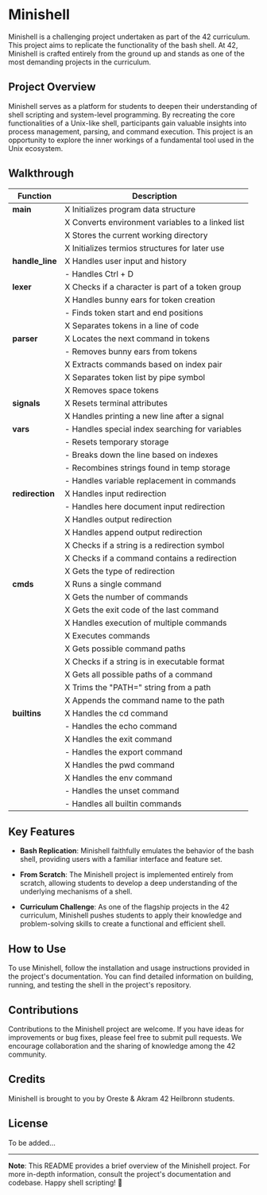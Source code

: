 # Minishell

Minishell is a challenging project undertaken as part of the 42 curriculum. This project aims to replicate the functionality of the bash shell. At 42, Minishell is crafted entirely from the ground up and stands as one of the most demanding projects in the curriculum.

## Project Overview

Minishell serves as a platform for students to deepen their understanding of shell scripting and system-level programming. By recreating the core functionalities of a Unix-like shell, participants gain valuable insights into process management, parsing, and command execution. This project is an opportunity to explore the inner workings of a fundamental tool used in the Unix ecosystem.

## Walkthrough

| Function            | Description                                       |
|---------------------|---------------------------------------------------|
| **main**            | X Initializes program data structure              |
|                     | X Converts environment variables to a linked list |
|                     | X Stores the current working directory            |
|                     | X Initializes termios structures for later use    |
| **handle_line**     | X Handles user input and history                  |
|                     | - Handles Ctrl + D                                |
| **lexer**           | X Checks if a character is part of a token group  |
|                     | X Handles bunny ears for token creation           |
|                     | - Finds token start and end positions             |
|                     | X Separates tokens in a line of code              |
| **parser**          | X Locates the next command in tokens              |
|                     | - Removes bunny ears from tokens                  |
|                     | X Extracts commands based on index pair           |
|                     | X Separates token list by pipe symbol             |
|                     | X Removes space tokens                            |
| **signals**         | X Resets terminal attributes                      |
|                     | X Handles printing a new line after a signal      |
| **vars**            | - Handles special index searching for variables   |
|                     | - Resets temporary storage                        |
|                     | - Breaks down the line based on indexes           |
|                     | - Recombines strings found in temp storage        |
|                     | - Handles variable replacement in commands        |
| **redirection**     | X Handles input redirection                       |
|                     | - Handles here document input redirection         |
|                     | X Handles output redirection                      |
|                     | X Handles append output redirection               |
|                     | X Checks if a string is a redirection symbol      |
|                     | X Checks if a command contains a redirection      |
|                     | X Gets the type of redirection                    |
| **cmds**            | X Runs a single command                           |
|                     | X Gets the number of commands                     |
|                     | X Gets the exit code of the last command          |
|                     | X Handles execution of multiple commands          |
|                     | X Executes commands                               |
|                     | X Gets possible command paths                     |
|                     | X Checks if a string is in executable format      |
|                     | X Gets all possible paths of a command            |
|                     | X Trims the "PATH=" string from a path            |
|                     | X Appends the command name to the path            |
| **builtins**        | X Handles the cd command                          |
|                     | - Handles the echo command                        |
|                     | X Handles the exit command                        |
|                     | - Handles the export command                      |
|                     | X Handles the pwd command                         |
|                     | X Handles the env command                         |
|                     | - Handles the unset command                       |
|                     | - Handles all builtin commands                    |


## Key Features

- **Bash Replication**: Minishell faithfully emulates the behavior of the bash shell, providing users with a familiar interface and feature set.

- **From Scratch**: The Minishell project is implemented entirely from scratch, allowing students to develop a deep understanding of the underlying mechanisms of a shell.

- **Curriculum Challenge**: As one of the flagship projects in the 42 curriculum, Minishell pushes students to apply their knowledge and problem-solving skills to create a functional and efficient shell.

## How to Use

To use Minishell, follow the installation and usage instructions provided in the project's documentation. You can find detailed information on building, running, and testing the shell in the project's repository.

## Contributions

Contributions to the Minishell project are welcome. If you have ideas for improvements or bug fixes, please feel free to submit pull requests. We encourage collaboration and the sharing of knowledge among the 42 community.

## Credits

Minishell is brought to you by Oreste & Akram 42 Heilbronn students.

## License

To be added...

----------------------------------------------------------------------------------------------------------------------------------------------------------------

**Note**: This README provides a brief overview of the Minishell project. For more in-depth information, consult the project's documentation and codebase. Happy shell scripting! 🚀 